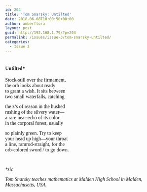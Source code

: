 ```yaml
---
id: 204
title: 'Tom Snarsky: Untilted'
date: 2018-06-08T10:00:50+00:00
author: amberflora
layout: post
guid: http://192.168.1.79/?p=204
permalink: /issues/issue-3/tom-snarsky-untilted/
categories:
  - Issue 3
---
```

# <span style="font-size: 12pt; font-family: georgia, palatino, serif;">Untilted*</span>

<span style="font-size: 12pt; font-family: georgia, palatino, serif;">Stock-still over the firmament,</span>  
 <span style="font-size: 12pt; font-family: georgia, palatino, serif;">the orb looks about ready</span>  
 <span style="font-size: 12pt; font-family: georgia, palatino, serif;">to grant a wish. It sits between</span>  
 <span style="font-size: 12pt; font-family: georgia, palatino, serif;">two small waterfalls, catching</span>

<span style="font-size: 12pt; font-family: georgia, palatino, serif;">the z&#8217;s of reason in the hushed</span>  
 <span style="font-size: 12pt; font-family: georgia, palatino, serif;">rushing of the silvery water—</span>  
 <span style="font-size: 12pt; font-family: georgia, palatino, serif;">a rare near-echo of its color</span>  
 <span style="font-size: 12pt; font-family: georgia, palatino, serif;">in the corporal forest, usually</span>

<span style="font-size: 12pt; font-family: georgia, palatino, serif;">so plainly green. Try to keep</span>  
 <span style="font-size: 12pt; font-family: georgia, palatino, serif;">your head up high—your throat</span>  
 <span style="font-size: 12pt; font-family: georgia, palatino, serif;">a line, ramrod-straight, for the</span>  
 <span style="font-size: 12pt; font-family: georgia, palatino, serif;">orb-colored sword / to go down.</span>

&nbsp;

<span style="font-family: georgia, palatino, serif;"><em><span style="font-size: 12pt;">*sic</span></em></span>

<span style="font-size: 12pt; font-family: georgia, palatino, serif;"><em>Tom Snarsky teaches mathematics at Malden High School in Malden, Massachusetts, USA.</em></span>